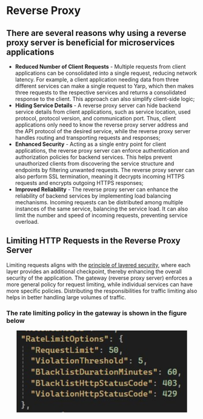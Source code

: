 # Reverse Proxy

## There are several reasons why using a reverse proxy server is beneficial for microservices applications

* **Reduced Number of Client Requests** - Multiple requests from client applications can be consolidated into a single request, reducing network latency.
  For example, a client application needing data from three different services can make a single request to Yarp, which then makes three requests to the respective services and returns a consolidated response
  to the client. This approach can also simplify client-side logic;
* **Hiding Service Details** - A reverse proxy server can hide backend service details from client applications, such as service location, used protocol, protocol version, and communication port.
  Thus, client applications only need to know the reverse proxy server address and the API protocol of the desired service, while the reverse proxy server handles routing and transporting requests and responses;
* **Enhanced Security** - Acting as a single entry point for client applications, the reverse proxy server can enforce authentication and authorization policies for backend services.
  This helps prevent unauthorized clients from discovering the service structure and endpoints by filtering unwanted requests. The reverse proxy server can also perform SSL termination, meaning it decrypts
  incoming HTTPS requests and encrypts outgoing HTTPS responses;
* **Improved Reliability** - The reverse proxy server can enhance the reliability of backend services by implementing load balancing mechanisms.
  Incoming requests can be distributed among multiple instances of the same service, balancing the service load. It can also limit the number and speed of incoming requests, preventing service overload.

## Limiting HTTP Requests in the Reverse Proxy Server

Limiting requests aligns with the [principle of layered security](https://www.cloudflare.com/learning/security/glossary/what-is-defense-in-depth/), where each layer provides an additional checkpoint, thereby enhancing the overall security of the application. The gateway (reverse proxy server) enforces a more general policy for request limiting, while individual services can have more specific policies. Distributing the responsibilities for traffic limiting also helps in better handling large volumes of traffic.

### The rate limiting policy in the gateway is shown in the figure below

<p align="center">
    <img src="https://raw.githubusercontent.com/JivkoSp/Drahten/master/Assets/YarpPolicy.PNG" alt="Logo" width="450">
</p>
